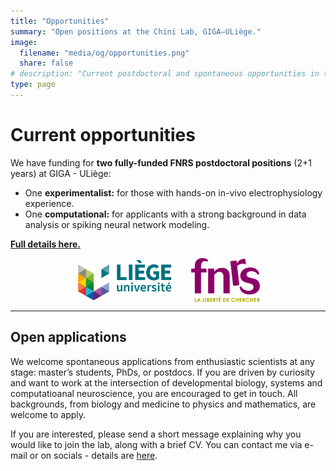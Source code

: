 ```yaml
---
title: "Opportunities"
summary: "Open positions at the Chini Lab, GIGA–ULiège."
image:
  filename: "media/og/opportunities.png"
  share: false
# description: "Current postdoctoral and spontaneous opportunities in the lab."
type: page 
---
```


# Current opportunities

We have funding for **two fully-funded FNRS postdoctoral positions** (2+1 years) at GIGA - ULiège:

- One **experimentalist:** for those with hands-on in-vivo electrophysiology experience.
- One **computational:** for applicants with a strong background in data analysis or spiking neural network modeling.

[**Full details here.**](/opportunities/postdoc-ad/)

<div style="display: flex; justify-content: center; align-items: center; gap: 2em; margin-bottom: 1em;">
  <img src="uliege_logo.png" alt="University of Liège" style="height:70px;">
  <img src="fnrs_logo.png" alt="FNRS" style="height:70px;">
</div>

---

## Open applications

We welcome spontaneous applications from enthusiastic scientists at any stage: master’s students, PhDs, or postdocs. 
If you are driven by curiosity and want to work at the intersection of developmental biology, systems and computatioanal neuroscience, 
you are encouraged to get in touch. All backgrounds, from biology and medicine to physics and mathematics, are welcome to apply.

If you are interested, please send a short message explaining why you would like to join the lab, along with a brief CV. 
You can contact me via e-mail or on socials - details are [here](/team/).
